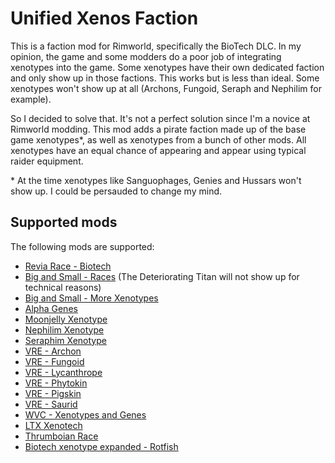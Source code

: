 
# Unified Xenos Faction

This is a faction mod for Rimworld, specifically the BioTech DLC. In my opinion, the game and some modders do a poor job of integrating xenotypes into the game. Some xenotypes have their own dedicated faction and only show up in those factions. This works but is less than ideal. Some xenotypes won't show up at all (Archons, Fungoid, Seraph and Nephilim for example).

So I decided to solve that. It's not a perfect solution since I'm a novice at Rimworld modding. This mod adds a pirate faction made up of the base game xenotypes\*, as well as xenotypes from a bunch of other mods. All xenotypes have an equal chance of appearing and appear using typical raider equipment.

\* At the time xenotypes like Sanguophages, Genies and Hussars won't show up. I could be persauded to change my mind.

## Supported mods

The following mods are supported:

 * [Revia Race - Biotech](https://steamcommunity.com/sharedfiles/filedetails/?id=2893157989)
 * [Big and Small - Races](https://steamcommunity.com/sharedfiles/filedetails/?id=2894397737) (The Deteriorating Titan will not show up for technical reasons)
 * [Big and Small - More Xenotypes](https://steamcommunity.com/sharedfiles/filedetails/?id=3218636337)
 * [Alpha Genes](https://steamcommunity.com/sharedfiles/filedetails/?id=2891845502)
 * [Moonjelly Xenotype](https://steamcommunity.com/sharedfiles/filedetails/?id=3030254580)
 * [Nephilim Xenotype](https://steamcommunity.com/sharedfiles/filedetails/?id=2997308585)
 * [Seraphim Xenotype](https://steamcommunity.com/sharedfiles/filedetails/?id=3308336173)
 * [VRE - Archon](https://steamcommunity.com/sharedfiles/filedetails/?id=3067715093)
 * [VRE - Fungoid](https://steamcommunity.com/sharedfiles/filedetails/?id=3042690053)
 * [VRE - Lycanthrope](https://steamcommunity.com/sharedfiles/filedetails/?id=3114453100)
 * [VRE - Phytokin](https://steamcommunity.com/sharedfiles/filedetails/?id=2927323805)
 * [VRE - Pigskin](https://steamcommunity.com/sharedfiles/filedetails/?id=3164798809)
 * [VRE - Saurid](https://steamcommunity.com/sharedfiles/filedetails/?id=2880990495)
 * [WVC - Xenotypes and Genes](https://steamcommunity.com/sharedfiles/filedetails/?id=2886992038)
 * [LTX Xenotech](https://steamcommunity.com/sharedfiles/filedetails/?id=2877887281)
 * [Thrumboian Race](https://steamcommunity.com/sharedfiles/filedetails/?id=3257981328)
 * [Biotech xenotype expanded - Rotfish](https://steamcommunity.com/sharedfiles/filedetails/?id=2916253559)
